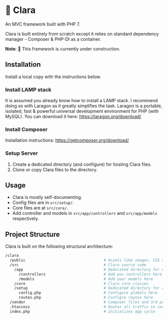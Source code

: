 # 💠 Clara
An MVC framework built with PHP 7.

Clara is built entirely from scratch except it relies on standard dependency manager - Composer & PHP-DI as a container.

**Note**: 🚧 This framework is currently under construction. 

## Installation
Install a local copy with the instructions below.

### Install LAMP stack
It is assumed you already know how to install a LAMP stack. I recommend doing so with Laragon as it greatly simplifies the task.
Laragon is a portable, isolated, fast & powerful universal development environment for PHP (with MySQL).
You can download it here: https://laragon.org/download/

### Install Composer
Installation instructions: https://getcomposer.org/download/

### Setup Server
1. Create a dedicated directory (and configure) for hosting Clara files. 
2. Clone or copy Clara files to the directory.

## Usage
* Clara is mostly self-documenting.
* Config files are in ```src/setup/```.
* Core files are at ```src/core/```.
* Add controller and models in ```src/app/controllers``` and ```src/app/models``` respectively.

## Project Structure
Clara is built on the following structural architecture:
```bash
/clara
  /public                                   # Assets like images, CSS and JS files here
  /src                                      # Clara source code
    /app                                    # Dedicated directory for controllers and models
      /controllers                          # Add you controllers here
      /models                               # Add your models here
    /core                                   # Clara core classes
    /setup                                  # Dedicated directory for configuration
      config.php                            # Configure globals here
      routes.php                            # Configre routes here
  /vendor                                   # Composer files and 3rd party packages
  .htaccess                                 # Routes all traffic to index.php
  index.php                                 # Initializes app cycle
```
